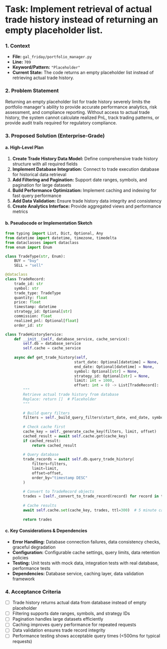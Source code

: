 # Task: Implement retrieval of actual trade history instead of returning an empty placeholder list.

### 1. Context
- **File:** `gal_friday/portfolio_manager.py`
- **Line:** `709`
- **Keyword/Pattern:** `"Placeholder"`
- **Current State:** The code returns an empty placeholder list instead of retrieving actual trade history.

### 2. Problem Statement
Returning an empty placeholder list for trade history severely limits the portfolio manager's ability to provide accurate performance analytics, risk assessment, and compliance reporting. Without access to actual trade history, the system cannot calculate realized PnL, track trading patterns, or provide audit trails required for regulatory compliance.

### 3. Proposed Solution (Enterprise-Grade)

#### a. High-Level Plan
1. **Create Trade History Data Model:** Define comprehensive trade history structure with all required fields
2. **Implement Database Integration:** Connect to trade execution database for historical data retrieval
3. **Add Filtering and Pagination:** Support date ranges, symbols, and pagination for large datasets
4. **Build Performance Optimization:** Implement caching and indexing for fast query performance
5. **Add Data Validation:** Ensure trade history data integrity and consistency
6. **Create Analytics Interface:** Provide aggregated views and performance metrics

#### b. Pseudocode or Implementation Sketch
```python
from typing import List, Dict, Optional, Any
from datetime import datetime, timezone, timedelta
from dataclasses import dataclass
from enum import Enum

class TradeType(str, Enum):
    BUY = "buy"
    SELL = "sell"

@dataclass
class TradeRecord:
    trade_id: str
    symbol: str
    trade_type: TradeType
    quantity: float
    price: float
    timestamp: datetime
    strategy_id: Optional[str]
    commission: float
    realized_pnl: Optional[float]
    order_id: str

class TradeHistoryService:
    def __init__(self, database_service, cache_service):
        self.db = database_service
        self.cache = cache_service
        
    async def get_trade_history(self, 
                               start_date: Optional[datetime] = None,
                               end_date: Optional[datetime] = None,
                               symbol: Optional[str] = None,
                               strategy_id: Optional[str] = None,
                               limit: int = 1000,
                               offset: int = 0) -> List[TradeRecord]:
        """
        Retrieve actual trade history from database
        Replace: return []  # Placeholder
        """
        
        # Build query filters
        filters = self._build_query_filters(start_date, end_date, symbol, strategy_id)
        
        # Check cache first
        cache_key = self._generate_cache_key(filters, limit, offset)
        cached_result = await self.cache.get(cache_key)
        if cached_result:
            return cached_result
        
        # Query database
        trade_records = await self.db.query_trade_history(
            filters=filters,
            limit=limit,
            offset=offset,
            order_by="timestamp DESC"
        )
        
        # Convert to TradeRecord objects
        trades = [self._convert_to_trade_record(record) for record in trade_records]
        
        # Cache results
        await self.cache.set(cache_key, trades, ttl=300)  # 5 minute cache
        
        return trades
```

#### c. Key Considerations & Dependencies
- **Error Handling:** Database connection failures, data consistency checks, graceful degradation
- **Configuration:** Configurable cache settings, query limits, data retention policies
- **Testing:** Unit tests with mock data, integration tests with real database, performance tests
- **Dependencies:** Database service, caching layer, data validation framework

### 4. Acceptance Criteria
- [ ] Trade history returns actual data from database instead of empty placeholder
- [ ] Filtering supports date ranges, symbols, and strategy IDs
- [ ] Pagination handles large datasets efficiently
- [ ] Caching improves query performance for repeated requests
- [ ] Data validation ensures trade record integrity
- [ ] Performance testing shows acceptable query times (<500ms for typical requests) 
